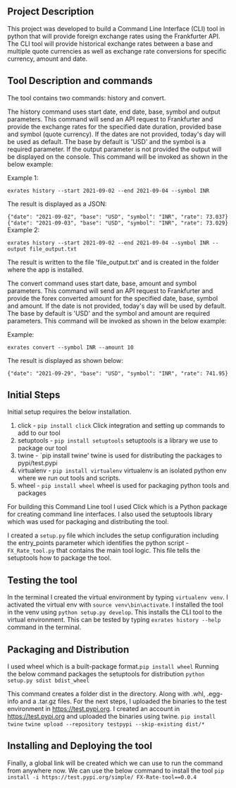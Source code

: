 ## Project Description
This project was developed to build a Command Line Interface (CLI) tool in python that will provide foreign exchange rates using the Frankfurter API. The CLI tool will provide historical exchange rates between a base and multiple quote currencies as well as exchange rate conversions for specific currency, amount and date.

## Tool Description and commands
The tool contains two commands: history and convert.

The history command uses start date, end date, base, symbol and output parameters. This command will send an API request to Frankfurter and provide the exchange rates for the specified date duration, provided base and symbol (quote currency). If the dates are not provided, today's day will be used as default. 
The base by default is 'USD' and the symbol is a required parameter. If the output parameter is not provided the output will be displayed on the console.
This command will be invoked as shown in the below example:

Example 1:

`exrates history --start 2021-09-02 --end 2021-09-04 --symbol INR`

The result is displayed as a JSON:

`{"date": "2021-09-02", "base": "USD", "symbol": "INR", "rate": 73.037}
{"date": "2021-09-03", "base": "USD", "symbol": "INR", "rate": 73.029}
`
Example 2:

`exrates history --start 2021-09-02 --end 2021-09-04 --symbol INR --output file_output.txt`

The result is written to the file 'file_output.txt' and is created in the folder where the app is installed.

The convert command uses start date, base, amount and symbol parameters. This command will send an API request to Frankfurter and provide the forex converted amount for the specified date, base, symbol and amount. If the date is not provided, today's day will be used by default. The base by default is 'USD' and the symbol and amount are required parameters.
This command will be invoked as shown in the below example:

Example:

`exrates convert --symbol INR --amount 10`

The result is displayed as shown below:

`{"date": "2021-09-29", "base": "USD", "symbol": "INR", "rate": 741.95}`

## Initial Steps
Initial setup requires the below installation. 
1. click - `pip install click` Click integration and setting up commands to add to our tool
2. setuptools - `pip install setuptools` setuptools is a library we use to package our tool
3. twine - `pip install twine' twine is used for distributing the packages to pypi/test.pypi
4. virtualenv - `pip install virtualenv` virtualenv is an isolated python env where we run out tools and scripts.
5. wheel - `pip install wheel` wheel is used for packaging python tools and packages

For building this Command Line tool I used Click which is a Python package for creating command line interfaces. I also used the setuptools library which was used for packaging and distributing the tool. 

I created a `setup.py` file which includes the setup configuration including the entry_points parameter which identifies the python script - `FX_Rate_tool.py` that contains the main tool logic. This file tells the setuptools how to package the tool.

## Testing the tool
In the terminal I created the virtual environment by typing `virtualenv venv`. 
I activated the virtual env with `source venv\bin\activate`. 
I installed the tool in the venv using `python setup.py develop`. This installs the CLI tool to the virtual environment. This can be tested by typing `exrates history --help` command in the terminal.

## Packaging and Distribution
I used wheel which is a built-package format.`pip install wheel`
Running the below command packages the setuptools for distribution
`python setup.py sdist bdist_wheel`

This command creates a folder dist in the directory. Along with .whl, .egg-info and a .tar.gz files.
For the next steps, I uploaded the binaries to the test environment in https://test.pypi.org. I created an account in https://test.pypi.org and uploaded the binaries using twine. `pip install twine` 
 `twine upload --repository testpypi --skip-existing dist/*`

## Installing and Deploying the tool
Finally, a global link will be created which we can use to run the command from anywhere now. We can use the below command to install the tool
`pip install -i https://test.pypi.org/simple/ FX-Rate-tool==0.0.4`
  

